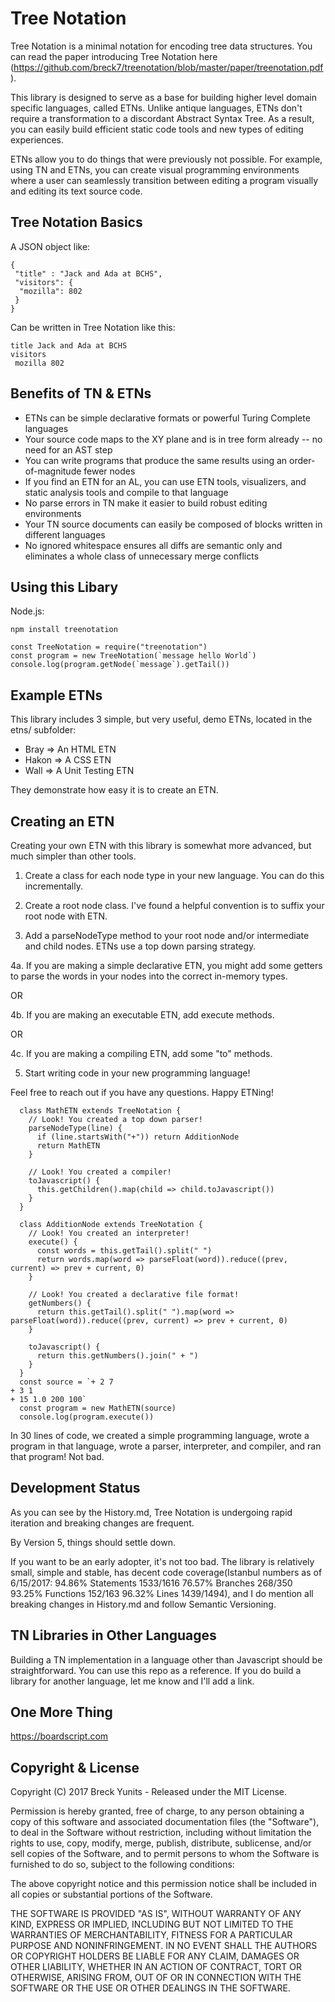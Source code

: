 Tree Notation
=============

Tree Notation is a minimal notation for encoding tree data structures. You can read the paper introducing Tree Notation here (https://github.com/breck7/treenotation/blob/master/paper/treenotation.pdf).

This library is designed to serve as a base for building higher level domain specific languages, called ETNs. Unlike antique languages, ETNs don't require a transformation to a discordant Abstract Syntax Tree. As a result, you can easily build efficient static code tools and new types of editing experiences.

ETNs allow you to do things that were previously not possible. For example, using TN and ETNs, you can create visual programming environments where a user can seamlessly transition between editing a program visually and editing its text source code.


Tree Notation Basics
--------------------

A JSON object like:

    {
     "title" : "Jack and Ada at BCHS",
     "visitors": {
      "mozilla": 802
     }
    }

Can be written in Tree Notation like this:

    title Jack and Ada at BCHS
    visitors
     mozilla 802

Benefits of TN & ETNs
---------------------

- ETNs can be simple declarative formats or powerful Turing Complete languages
- Your source code maps to the XY plane and is in tree form already -- no need for an AST step
- You can write programs that produce the same results using an order-of-magnitude fewer nodes
- If you find an ETN for an AL, you can use ETN tools, visualizers, and static analysis tools and compile to that language
- No parse errors in TN make it easier to build robust editing environments
- Your TN source documents can easily be composed of blocks written in different languages
- No ignored whitespace ensures all diffs are semantic only and eliminates a whole class of unnecessary merge conflicts


Using this Libary
-----------------

Node.js:

    npm install treenotation

    const TreeNotation = require("treenotation")
    const program = new TreeNotation(`message hello World`)
    console.log(program.getNode(`message`).getTail())


Example ETNs
------------

This library includes 3 simple, but very useful, demo ETNs, located in the etns/ subfolder:

- Bray => An HTML ETN
- Hakon => A CSS ETN
- Wall => A Unit Testing ETN

They demonstrate how easy it is to create an ETN.

Creating an ETN
---------------

Creating your own ETN with this library is somewhat more advanced, but much simpler than other tools.

1. Create a class for each node type in your new language. You can do this incrementally.

2. Create a root node class. I've found a helpful convention is to suffix your root node with ETN.

3. Add a parseNodeType method to your root node and/or intermediate and child nodes. ETNs use a top down parsing strategy.

4a. If you are making a simple declarative ETN, you might add some getters to parse the words in your nodes into the correct in-memory types.

OR

4b. If you are making an executable ETN, add execute methods.

OR

4c. If you are making a compiling ETN, add some "to" methods.

5. Start writing code in your new programming language!

Feel free to reach out if you have any questions. Happy ETNing!

      class MathETN extends TreeNotation {
        // Look! You created a top down parser!
        parseNodeType(line) {
          if (line.startsWith("+")) return AdditionNode
          return MathETN
        }

        // Look! You created a compiler!
        toJavascript() {
          this.getChildren().map(child => child.toJavascript())
        }
      }

      class AdditionNode extends TreeNotation {
        // Look! You created an interpreter!
        execute() {
          const words = this.getTail().split(" ")
          return words.map(word => parseFloat(word)).reduce((prev, current) => prev + current, 0)
        }

        // Look! You created a declarative file format!
        getNumbers() {
          return this.getTail().split(" ").map(word => parseFloat(word)).reduce((prev, current) => prev + current, 0)
        }

        toJavascript() {
          return this.getNumbers().join(" + ")
        }
      }
      const source = `+ 2 7
    + 3 1
    + 15 1.0 200 100`
      const program = new MathETN(source)
      console.log(program.execute())


In 30 lines of code, we created a simple programming language, wrote a program in that language, wrote a parser, interpreter, and compiler, and ran that program! Not bad.


Development Status
------------------

As you can see by the History.md, Tree Notation is undergoing rapid iteration and breaking changes are frequent.

By Version 5, things should settle down.

If you want to be an early adopter, it's not too bad. The library is relatively small, simple and stable, has decent code coverage(Istanbul numbers as of 6/15/2017: 94.86% Statements 1533/1616 76.57% Branches 268/350 93.25% Functions 152/163 96.32% Lines 1439/1494), and I do mention all breaking changes in History.md and follow Semantic Versioning.

TN Libraries in Other Languages
-------------------------------

Building a TN implementation in a language other than Javascript should be straightforward. You can use this repo
as a reference. If you do build a library for another language, let me know and I'll add a link.


One More Thing
--------------

https://boardscript.com

Copyright & License
-------------------

Copyright (C) 2017 Breck Yunits - Released under the MIT License.

Permission is hereby granted, free of charge, to any person obtaining a copy of this software and associated documentation files (the "Software"), to deal in the Software without restriction, including without limitation the rights to use, copy, modify, merge, publish, distribute, sublicense, and/or sell copies of the Software, and to permit persons to whom the Software is furnished to do so, subject to the following conditions:

The above copyright notice and this permission notice shall be included in all copies or substantial portions of the Software.

THE SOFTWARE IS PROVIDED "AS IS", WITHOUT WARRANTY OF ANY KIND, EXPRESS OR IMPLIED, INCLUDING BUT NOT LIMITED TO THE WARRANTIES OF MERCHANTABILITY, FITNESS FOR A PARTICULAR PURPOSE AND NONINFRINGEMENT. IN NO EVENT SHALL THE AUTHORS OR COPYRIGHT HOLDERS BE LIABLE FOR ANY CLAIM, DAMAGES OR OTHER LIABILITY, WHETHER IN AN ACTION OF CONTRACT, TORT OR OTHERWISE, ARISING FROM, OUT OF OR IN CONNECTION WITH THE SOFTWARE OR THE USE OR OTHER DEALINGS IN THE SOFTWARE.
